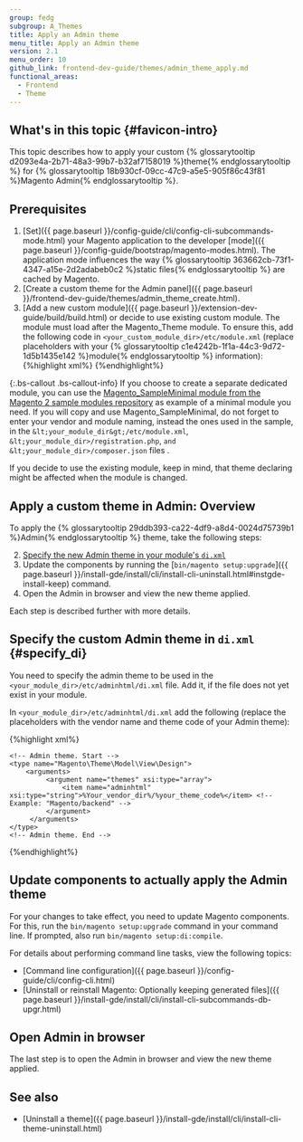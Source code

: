 ```yaml
---
group: fedg
subgroup: A_Themes
title: Apply an Admin theme
menu_title: Apply an Admin theme
version: 2.1
menu_order: 10
github_link: frontend-dev-guide/themes/admin_theme_apply.md
functional_areas:
  - Frontend
  - Theme
---
```

## What's in this topic {#favicon-intro}

This topic describes how to apply your custom {% glossarytooltip d2093e4a-2b71-48a3-99b7-b32af7158019 %}theme{% endglossarytooltip %} for {% glossarytooltip 18b930cf-09cc-47c9-a5e5-905f86c43f81 %}Magento Admin{% endglossarytooltip %}.

## Prerequisites 

1. [Set]({{ page.baseurl }}/config-guide/cli/config-cli-subcommands-mode.html) your Magento application to the developer [mode]({{ page.baseurl }}/config-guide/bootstrap/magento-modes.html). The application mode influences the way {% glossarytooltip 363662cb-73f1-4347-a15e-2d2adabeb0c2 %}static files{% endglossarytooltip %} are cached by Magento. 
2. [Create a custom theme for the Admin panel]({{ page.baseurl }}/frontend-dev-guide/themes/admin_theme_create.html). 
3. [Add a new custom module]({{ page.baseurl }}/extension-dev-guide/build/build.html) or decide to use existing custom module. The module must load after the Magento_Theme module. To ensure this, add the following code in `<your_custom_module_dir>/etc/module.xml` (replace placeholders with your {% glossarytooltip c1e4242b-1f1a-44c3-9d72-1d5b1435e142 %}module{% endglossarytooltip %} information):
{%highlight xml%}
    <module name="%YourVendor_YourModule%" setup_version="2.0.1"> <!-- Example: "Magento_Backend" -->
        <sequence>
            <module name="Magento_Theme"/>
            <module name="Magento_Enterprise"/> <!-- For Enterprise versions only -->
        </sequence>
    </module>
{%endhighlight%}

{:.bs-callout .bs-callout-info}
If you choose to create a separate dedicated module, you can use the [Magento_SampleMinimal module from the Magento 2 sample modules repository](https://github.com/magento/magento2-samples/tree/master/sample-module-minimal) as example of a minimal module you need. If you will copy and use Magento_SampleMinimal, do not forget to enter your vendor and module naming, instead the ones used in the sample, in the `&lt;your_module_dir&gt;/etc/module.xml`, `&lt;your_module_dir>/registration.php`, `and &lt;your_module_dir>/composer.json` files .

If you decide to use the existing module, keep in mind, that theme declaring might be affected when the module is changed.

## Apply a custom theme in Admin: Overview

To apply the {% glossarytooltip 29ddb393-ca22-4df9-a8d4-0024d75739b1 %}Admin{% endglossarytooltip %} theme, take the following steps:

2. [Specify the new Admin theme in your module's `di.xml`](#specify_di)
3. Update the components by running the [`bin/magento setup:upgrade`]({{ page.baseurl }}/install-gde/install/cli/install-cli-uninstall.html#instgde-install-keep) command.
4. Open the Admin in browser and view the new theme applied.

Each step is described further with more details.

## Specify the custom Admin theme in `di.xml` {#specify_di}

You need to specify the admin theme to be used in the `<your_module_dir>/etc/adminhtml/di.xml` file. Add it, if the file does not yet exist in your module.

In `<your_module_dir>/etc/adminhtml/di.xml` add the following (replace the placeholders with the vendor name and theme code of your Admin theme):

{%highlight xml%}
<config xmlns:xsi="http://www.w3.org/2001/XMLSchema-instance" xsi:noNamespaceSchemaLocation="urn:magento:framework:ObjectManager/etc/config.xsd">

    <!-- Admin theme. Start -->
    <type name="Magento\Theme\Model\View\Design">
        <arguments>
             <argument name="themes" xsi:type="array">
                 <item name="adminhtml" xsi:type="string">%Your_vendor_dir%/%your_theme_code%</item> <!-- Example: "Magento/backend" -->
             </argument>
         </arguments> 
    </type>
    <!-- Admin theme. End -->
</config>
{%endhighlight%}

## Update components to actually apply the Admin theme

For your changes to take effect, you need to update Magento components. For this, 
run the `bin/magento setup:upgrade` command in your command line. If prompted, also run `bin/magento setup:di:compile`.


For details about performing command line tasks, view the following topics:
- [Command line configuration]({{ page.baseurl }}/config-guide/cli/config-cli.html)
- [Uninstall or reinstall Magento: Optionally keeping generated files]({{ page.baseurl }}/install-gde/install/cli/install-cli-subcommands-db-upgr.html)

## Open Admin in browser

The last step is to open the Admin in browser and view the new theme applied.

## See also

 * [Uninstall a theme]({{ page.baseurl }}/install-gde/install/cli/install-cli-theme-uninstall.html)



